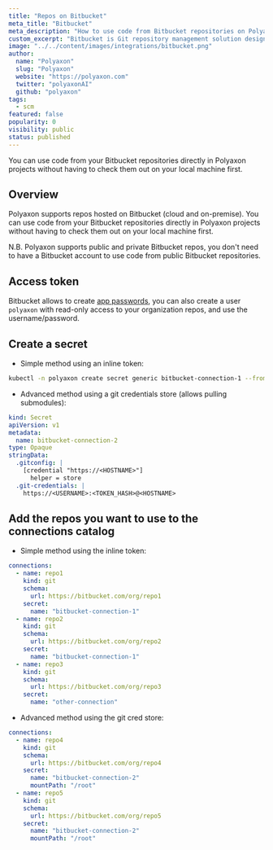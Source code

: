 ```yaml
---
title: "Repos on Bitbucket"
meta_title: "Bitbucket"
meta_description: "How to use code from Bitbucket repositories on Polyaxon. You can use code from your Bitbucket repositories directly in Polyaxon projects without having to check them out on your local machine first."
custom_excerpt: "Bitbucket is Git repository management solution designed for professional teams. It gives you a central place to manage git repositories, collaborate on your source code and guide you through the development flow."
image: "../../content/images/integrations/bitbucket.png"
author:
  name: "Polyaxon"
  slug: "Polyaxon"
  website: "https://polyaxon.com"
  twitter: "polyaxonAI"
  github: "polyaxon"
tags:
  - scm
featured: false
popularity: 0
visibility: public
status: published
---
```


You can use code from your Bitbucket repositories directly in Polyaxon projects without having to check them out on your local machine first.

## Overview

Polyaxon supports repos hosted on Bitbucket (cloud and on-premise).
You can use code from your Bitbucket repositories directly in Polyaxon projects without
having to check them out on your local machine first.

N.B. Polyaxon supports public and private Bitbucket repos, you don't need to have a Bitbucket account
to use code from public Bitbucket repositories.

## Access token

Bitbucket allows to create [app passwords](https://confluence.atlassian.com/bitbucket/app-passwords-828781300.html),
you can also create a user `polyaxon` with read-only access to your organization repos, and use the username/password.

## Create a secret

 * Simple method using an inline token:

```bash
kubectl -n polyaxon create secret generic bitbucket-connection-1 --from-literal=POLYAXON_GIT_CREDENTIALS="<USERNAME>:<TOKEN_HASH>"
```
 * Advanced method using a git credentials store (allows pulling submodules):

```yaml
kind: Secret
apiVersion: v1
metadata:
  name: bitbucket-connection-2
type: Opaque
stringData:
  .gitconfig: |
    [credential "https://<HOSTNAME>"]
      helper = store
  .git-credentials: |
    https://<USERNAME>:<TOKEN_HASH>@<HOSTNAME>
```

## Add the repos you want to use to the connections catalog

 * Simple method using the inline token:

```yaml
connections:
  - name: repo1
    kind: git
    schema:
      url: https://bitbucket.com/org/repo1
    secret:
      name: "bitbucket-connection-1"
  - name: repo2
    kind: git
    schema:
      url: https://bitbucket.com/org/repo2
    secret:
      name: "bitbucket-connection-1"
  - name: repo3
    kind: git
    schema:
      url: https://bitbucket.com/org/repo3
    secret:
      name: "other-connection"
```

 * Advanced method using the git cred store:

```yaml
connections:
  - name: repo4
    kind: git
    schema:
      url: https://bitbucket.com/org/repo4
    secret:
      name: "bitbucket-connection-2"
      mountPath: "/root"
  - name: repo5
    kind: git
    schema:
      url: https://bitbucket.com/org/repo5
    secret:
      name: "bitbucket-connection-2"
      mountPath: "/root"
```
